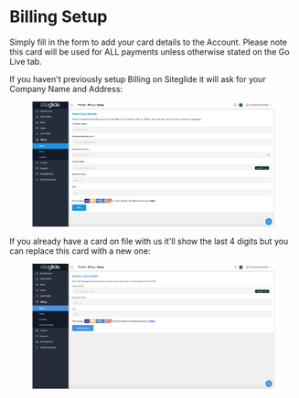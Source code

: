 # Billing Setup

Simply fill in the form to add your card details to the Account. Please note this card will be used for ALL payments unless otherwise stated on the Go Live tab.

If you haven't previously setup Billing on Siteglide it will ask for your Company Name and Address:

<figure><img src="../../.gitbook/assets/Siteglide-Billing-Setup.jpg" alt=""><figcaption></figcaption></figure>

If you already have a card on file with us it'll show the last 4 digits but you can replace this card with a new one:

<figure><img src="../../.gitbook/assets/Siteglide-Billing-Setup-Change-Card.png" alt=""><figcaption></figcaption></figure>
